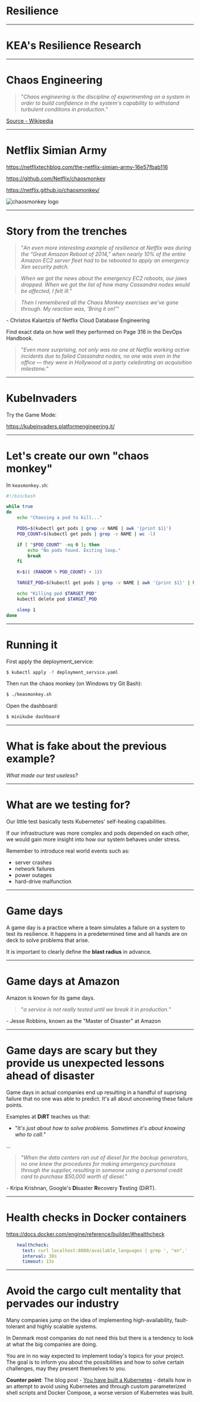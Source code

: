 <div class="title-card">
    <h1>Resilience</h1>
</div>


---

# KEA's Resilience Research

---

# Chaos Engineering

> "*Chaos engineering is the discipline of experimenting on a system in order to build confidence in the system's capability to withstand turbulent conditions in production.*" 

[Source - Wikipedia](https://en.wikipedia.org/wiki/Chaos_engineering)

---

# Netflix Simian Army

https://netflixtechblog.com/the-netflix-simian-army-16e57fbab116

https://github.com/Netflix/chaosmonkey

https://netflix.github.io/chaosmonkey/

<img src="./assets_resilience/chaosmonkey_logo.png" alt="chaosmonkey logo">


---

# Story from the trenches


> "*An even more interesting example of resilience at  Netflix  was  during  the  “Great  Amazon  Reboot  of  2014,” when nearly 10% of the entire Amazon EC2 server fleet had to be rebooted to apply an emergency Xen security patch.*

> *When  we  got  the  news  about  the emergency EC2 reboots, our jaws dropped. When we got the list  of  how  many  Cassandra  nodes  would  be  affected,  I  felt ill.”*

> *Then  I  remembered  all  the Chaos  Monkey  exercises  we’ve  gone  through.  My  reaction was, ‘Bring it on!’*"

\- Christos  Kalantzis  of  Netflix  Cloud  Database Engineering

Find exact data on how well they performed on Page 316 in the DevOps Handbook.

> "*Even more surprising, not only was no one at Netflix working active incidents due to failed Cassandra nodes, no one was even in the office — they were in Hollywood at a party celebrating an acquisition milestone.*"

---

# KubeInvaders

Try the Game Mode: 

https://kubeinvaders.platformengineering.it/

---

# Let's create our own "chaos monkey"

In `keasmonkey.sh`:

```bash
#!/bin/bash

while true
do
    echo "Choosing a pod to kill..."

    PODS=$(kubectl get pods | grep -v NAME | awk '{print $1}')
    POD_COUNT=$(kubectl get pods | grep -v NAME | wc -l)

    if [ "$POD_COUNT" -eq 0 ]; then
        echo "No pods found. Exiting loop."
        break
    fi

    K=$(( (RANDOM % POD_COUNT) + 1))

    TARGET_POD=$(kubectl get pods | grep -v NAME | awk '{print $1}' | head -n ${K} | tail -n 1)

    echo "Killing pod $TARGET_POD"
    kubectl delete pod $TARGET_POD

    sleep 1
done
```

---

# Running it

First apply the deployment_service:

```bash
$ kubectl apply -f deployment_service.yaml
```

Then run the chaos monkey (on Windows try Git Bash):

```bash
$ ./keasmonkey.sh
```

Open the dashboard:

```bash
$ minikube dashboard
```

---

# What is fake about the previous example?

*What made our test useless?*

---

# What are we testing for?

Our little test basically tests Kubernetes' self-healing capabilities.

If our infrastructure was more complex and pods depended on each other, we would gain more insight into how our system behaves under stress.

Remember to introduce real world events such as:

* server crashes
* network failures
* power outages
* hard-drive malfunction

---

# Game days

A game day is a practice where a team simulates a failure on a system to test its resilience. It happens in a predetermined time and all hands are on deck to solve problems that arise.

It is important to clearly define the **blast radius** in advance.

---

# Game days at Amazon

Amazon is known for its game days.

> "*a service is not really tested until we break it in production.*"

\- Jesse Robbins, known as the "Master of Disaster" at Amazon


---

# Game days are scary but they provide us unexpected lessons ahead of disaster

Game days in actual companies end up resulting in a handful of suprising failure that no one was able to predict. It's all about uncovering these failure points.

Examples at **DiRT** teaches us that:

* "*It's just about how to solve problems. Sometimes it's about knowing who to call.*"

...

> "*When the data centers ran out of diesel for the backup generators, no one knew the procedures for making emergency purchases through the supplier, resulting in someone using a personal credit card to purchase $50,000 worth of diesel.*"

\- Kripa Krishnan, Google's **Di**saster **R**ecovery **T**esting (DiRT). 



---

# Health checks in Docker containers

https://docs.docker.com/engine/reference/builder/#healthcheck

```yaml
    healthcheck:
      test: curl localhost:8080/available_languages | grep ', "en",'
      interval: 30s
      timeout: 13s
```


---

# Avoid the cargo cult mentality that pervades our industry

Many companies jump on the idea of implementing high-availability, fault-tolerant and highly scalable systems.

In Denmark most companies do not need this but there is a tendency to look at what the big companies are doing. 

You are in no way expected to implement today's topics for your project. The goal is to inform you about the possibilities and how to solve certain challenges, may they present themselves to you.

**Counter point**: The blog post - [You have built a Kubernetes](https://www.macchaffee.com/blog/2024/you-have-built-a-kubernetes/) - details how in an attempt to avoid using Kubernetes and through custom parameterized shell scripts and Docker Compose, a worse version of Kubernetes was built.

